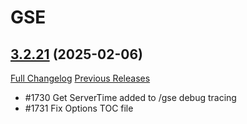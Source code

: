 # GSE

## [3.2.21](https://github.com/TimothyLuke/GSE-Advanced-Macro-Compiler/tree/3.2.21) (2025-02-06)
[Full Changelog](https://github.com/TimothyLuke/GSE-Advanced-Macro-Compiler/compare/3.2.20-b...3.2.21) [Previous Releases](https://github.com/TimothyLuke/GSE-Advanced-Macro-Compiler/releases)

- #1730 Get ServerTime added to /gse debug tracing  
- #1731 Fix Options TOC file  
